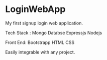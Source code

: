 # LoginWebApp

My first signup login web application.

Tech Stack :
Mongo Databse
Expressjs
Nodejs

Front End:
Bootstrapp
HTML 
CSS

Easily integrable with any project.

